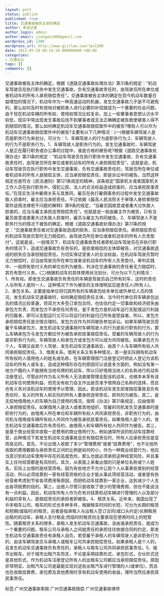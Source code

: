```yaml
---
layout: post
status: publish
published: true
title: 交通事故被告主体的确定
author: 本站记者
author_login: admin
author_email: jiangwei909@gmail.com
wordpress_id: 1200
wordpress_url: http://www.gzjtlaw.com/?p=1200
date: 2011-05-29 09:14:24.000000000 +08:00
categories:
- 交通诉讼
tags: []
comments: []
---
```

交通事故被告主体的确定。根据《道路交通事故处理办法》第31条的规定：&ldquo;机动车驾驶员在执行职务中发生交通事故，负有交通事故责任时，由驾驶员所在单位或者机动车的所有人承担赔偿责任&rdquo;。交通事故被告主体的确定在现今机动车数量日益增加的情况下，机动车作为一种高速运动的机器，发生交通事故几乎是不可避免的。那么如何及时有效地对被损害人进行必要的补偿就成为一个重要的社会问题。由于现在机动车辆的所有权、使用权情况比较复杂，加上一些肇事者思想认识水平较低，现实中常出现发生事故后找不到肇事者或无法正确确定被告致使被害人得不到赔偿的情况。那么如何确定机动车交通事故赔偿案件中的被告?哪些人可以作为机动车交通事故赔偿案件中的被告?主要有以下几种情况：(一)根据车辆驾驶人是否是职务行为来划分。可分为：1、车辆驾驶人的行为是职务行为;2、车辆驾驶人的行为不是职务行为。1、车辆驾驶人是职务行为的。发生交通事故时，车辆驾驶人是正在履行职务或办公事的过程中，谁是合格的被告呢?根据《道路交通事故处理办法》第31条的规定：&ldquo;机动车驾驶员在执行职务中发生交通事故，负有交通事故责任时，由驾驶员所在单位或者机动车的所有人承担赔偿责任&rdquo;。这就是说，机动车驾驶员在执行职务中发生交通事故，负有交通事故责任的，驾驶员所在单位或者机动车的所有人是赔偿主体，应当承担赔偿责任，即是诉讼中的被告。当然这样规定也是符合《民法通则》第121条规定的精神，该条规定&ldquo;国家机关或者国家机关工作人员在执行职务中，侵犯公民、法人的合法权益造成损害的，应当承担民事责任。&rdquo;在现实生活中雇佣关系与其类同，雇员在执行雇佣事务的过程中发生交通事故致人损害时，雇主应当承担责任。不过依据《最高人民法院关于审理人身损害赔偿案件适用法律若干问题的解释》第9条的规定，&ldquo;当雇员因故意或者重大过失致人损害的，应当与雇主承担连带赔偿责任&rdquo;。也就是说一般由雇主作为被告，只有当雇员故意或者重大过失致人损害时，雇员与雇主为共同被告。2、车辆驾驶人不是职务行为的情况下被告的确定。根据《道路交通事故处理办法》第31条的规定：&ldquo;交通事故责任者对交通事故造成的损失，应当承担赔偿责任。承担赔偿责任的机动车驾驶员暂时无力赔偿的，由驾驶员所在单位或者机动车的所有人负责垫付&rdquo;。这就是说，一般情况下，机动车交通事故责任者即机动车驾驶员在非执行职务的情况下，造成交通事故负有责任的，是损害赔偿的主体即被告，对交通事故造成的损失应当承担赔偿责任。为切实保证受害人的合法权益，在机动车驾驶员暂时无力赔偿时，应当由驾驶员所在单位或者该机动车的所有人负责垫付。审判实践中，一般把有垫付义务的单位也列为被告，判决在交通事故的责任者无力赔偿时，其负有垫付义务。(二)根据机动车的具体使用状况划分，可分为以下几利情况：1、所有权。即发生交通事故负有责任的车辆是驾驶员自己所有的车，这时的责任人与所有人是同一人，这种情况下作为被告的主体很明显应是责任人(所有人)。2、承包关系。主要是指单位将归其所有的车辆承包给本单位或外单位人员的情况，发生机动车交通事故时，如何确定赔偿责任主体。当今时代单位将车辆承包出去的情况比较普遍，但双方大多签订承包合同，也往往约定一切事故和经济损失由承包方负责，而发包方不承担任何责任。鉴于发包方是机动车运行支配或运行利益的归属者，即可以支配运行又可以将运行的利益归己所有是受益者。所以，发包方承担赔偿责任是合情合理的。发包方应作为共同被告参加诉讼。如果车辆驾驶员受雇于车辆承包方，发生机动车交通事故时车辆驾驶人的行为是执行职务的行为，那么车辆承包方与发包方都应作为被告承担民事赔偿责任。受雇的车辆驾驶人的行为是非职务行为的，车辆驾驶人和承包方或发包方可以成为共同被告。如果承包方为个人，车辆又由其个人驾驶，发生机动车交通事故后，由其个人与车辆所有权人共同承担赔偿责任。3、借用关系。借用关系又有多种情况，其一是实际拥有机动车所有权的人借用他人的姓名或名称，在车辆管理部门注册登记时把此人登记为该机动车的所有人或车主，造成这种情形存在的原因可以说是多方面的，例如没有某一地方户籍的人不能拥有当地号牌的机动车，所以只好借用当地人的名称进行机动车注册登记。尽管此时作为名义所有人无法直接管理支配该机动车，也根本未享有该机动车任何使用利益，但完全有权力自主作出是否准予借用自己名称的选择，而且也有义务对该机动车的使用予以管理，因此，若该机动车发生损害赔偿事故且负有责任时，名义的所有人和实际的所有人要承担连带责任，即共同为被告。其二，是无偿地借用他人的车辆为自己使用的情况，按照《办法》第31条规定，应由借用人承担赔偿责任。如果借用人是法人或者其他组织，受雇的司机发生交通事故时是职务行为的，由借用人所在单位和车辆所有权人共同承担责任，非职务行为的，由司机与借用或车辆所有权人共同作为被告承担民事责任。如果借用人是个人的，发生机动车交通事故后负有责任的，由借用人和车辆所有权人共同作为被告。其三，是基于商业经营并收取一定费用的商业借用行为，例如通常所说的机动车挂靠经营，此种情况下若发生机动车交通事故且负有赔偿责任时，所有人应承担责任是显而易见的。首先，不论出借人收取了多少&ldquo;管理费用&rdquo;或者&ldquo;挂靠费用&rdquo;，也不论他所收取的费用数额与承担责任之间的比例是如何的小，作为一种商业经营行为，他应当意识到机动车使用中存在的高度危险，那么也就必须承担这种经营风险，并且事实上任何经营都是有风险的。其次，从表面上来看出借的只是单位名称或个人姓名，实际上出借的是经营资格，因为有些地方不允许公民个人从事某些类别的经营活动，所以必须挂靠到一家有经营资格的企业才能从事此项经营活动，或者是有些经营者考虑到节省各项费用等原因，而把机动车挂靠到一家企业，达到减少个人支出各项税费的目的。第三，出借人尽管只是收取了很少的管理费用，但也不能说没有一点利益。因此，机动车所有人作为负有对挂靠机动车辆进行管理的人以及部分利益的享有人，是赔偿责任的承担者即被告。4、租赁关系。近年来，我国出现了许多租车公司，租车的形式也多种多样，根据租车时间的长短，可分为长期的租赁和短期(或临时)的租赁，前者是指承租人与出租人签订合同(或口头约定)长期租用出租的机动车，承租人支付租金;而临时的租赁则主要表现在使用时间上的短暂性。随着租赁关系的增多，承租人发生机动车交通事故，该由谁承担责任，就成为一个重要的问题。租车公司与承租人之间就责任的承担往往依据合同的约定，即发生机动车交通事故责任有承租人自负。若受雇于承租人的车辆驾驶人是非职务行为的，由该车辆驾驶员与承租人或租车公司共承担赔偿责任。如果承租人是个人的，且发生机动车交通事故负有责任的，承租人与租车公司共同承担民事责任。5、城市出租车。对于城市出租汽车而言，不论是采用挂靠形式，承包形式，合伙形式还是其他形式，作为机动车注册登记所有人的出租车公司都应当承担赔偿责任。原因非常明显，出租汽车公司是最能实现对这些出租汽车进行管理的人(或单位)，而且也在收取挂靠费，承包费及其他费用时享有机动车使用的收益，理所当然应承担其民事责任。标签:广州交通事故索赔 广州交通事故赔偿 广州交通事故律师
